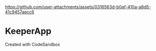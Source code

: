 

https://github.com/user-attachments/assets/0316563d-b0af-410a-a8d5-41c9457aecc6

# KeeperApp
Created with CodeSandbox
